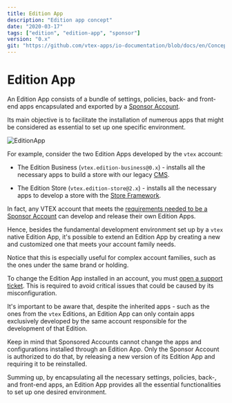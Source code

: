 ```yaml
---
title: Edition App
description: "Edition app concept"
date: "2020-03-17"
tags: ["edition", "edition-app", "sponsor"]
version: "0.x"
git: "https://github.com/vtex-apps/io-documentation/blob/docs/en/Concepts/edition-app.md"
---
```


# Edition App

An Edition App consists of a bundle of settings, policies, back- and front-end apps encapsulated and exported by a [Sponsor Account](https://vtex.io/docs/concepts/sponsor-account/).

Its main objective is to facilitate the installation of numerous apps that might be considered as essential to set up one specific environment. 

![EditionApp](https://user-images.githubusercontent.com/60782333/91470034-927c0480-e86a-11ea-866e-54575f3c0975.png)

For example, consider the two Edition Apps developed by the `vtex` account:

- The Edition Business (`vtex.edition-business@0.x`) - installs all the necessary apps to build a store with our legacy [CMS](https://help.vtex.com/en/tracks/cms--2YcpgIljVaLVQYMzxQbc3z/6OCY6S9tqBXPD5mgpbBInC).

- The Edition Store (`vtex.edition-store@2.x`) - installs all the necessary apps to develop a store with the [Store Framework](https://vtex.io/docs/getting-started/build-stores-with-store-framework/1/).

In fact, any VTEX account that meets the [requirements needed to be a Sponsor Account](https://vtex.io/docs/recipes/development/becoming-a-sponsor-account/) can develop and release their own Edition Apps.

Hence, besides the fundamental development environment set up by a `vtex` native Edition App, it's possible to extend an Edition App by creating a new and customized one that meets your account family needs. 

Notice that this is especially useful for complex account families, such as the ones under the same brand or holding.

<div class="alert alert-info">
To change the Edition App installed in an account, you must <a href ="https://help-tickets.vtex.com/smartlink/sso/login/zendesk">open a support ticket</a>. This is required to avoid critical issues that could be caused by its misconfiguration.
</div>

It's important to be aware that, despite the inherited apps - such as the ones from the `vtex` Editions, an Edition App can only contain apps exclusively developed by the same account responsible for the development of that Edition.

Keep in mind that Sponsored Accounts cannot change the apps and configurations installed through an Edition App. Only the Sponsor Account is authorized to do that, by releasing a new version of its Edition App and requiring it to be reinstalled.

Summing up, by encapsulating all the necessary settings, policies, back-, and front-end apps, an Edition App provides all the essential functionalities to set up one desired environment.
